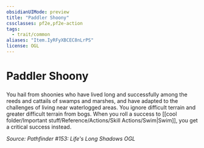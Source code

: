 ```yaml
---
obsidianUIMode: preview
title: "Paddler Shoony"
cssclasses: pf2e,pf2e-action
tags:
  - trait/common
aliases: "Item.IyRFyXBCEC8nLrPS"
license: OGL
---
```

# Paddler Shoony

### 






You hail from shoonies who have lived long and successfully among the reeds and cattails of swamps and marshes, and have adapted to the challenges of living near waterlogged areas. You ignore difficult terrain and greater difficult terrain from bogs. When you roll a success to [[cool folder/Important stuff/Reference/Actions/Skill Actions/Swim|Swim]], you get a critical success instead.

*Source: Pathfinder #153: Life's Long Shadows*
*OGL*